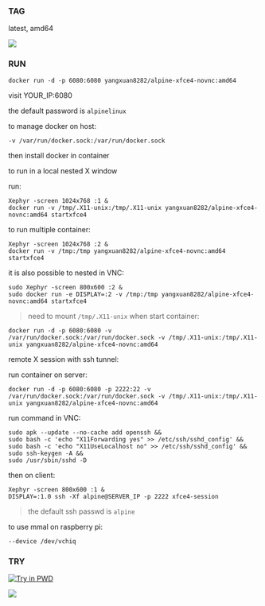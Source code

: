 ### TAG

latest, amd64

[![](https://images.microbadger.com/badges/image/yangxuan8282/alpine-xfce4-novnc.svg)](https://microbadger.com/images/yangxuan8282/alpine-xfce4-novnc "Get your own image badge on microbadger.com")

### RUN

```
docker run -d -p 6080:6080 yangxuan8282/alpine-xfce4-novnc:amd64
```

visit YOUR_IP:6080

the default password is `alpinelinux`

to manage docker on host:

```
-v /var/run/docker.sock:/var/run/docker.sock
```

then install docker in container

to run in a local nested X window

run:

```
Xephyr -screen 1024x768 :1 &
docker run -v /tmp/.X11-unix:/tmp/.X11-unix yangxuan8282/alpine-xfce4-novnc:amd64 startxfce4
```

to run multiple container:

```
Xephyr -screen 1024x768 :2 &
docker run -v /tmp:/tmp yangxuan8282/alpine-xfce4-novnc:amd64 startxfce4
```

it is also possible to nested in VNC:

```
sudo Xephyr -screen 800x600 :2 &
sudo docker run -e DISPLAY=:2 -v /tmp:/tmp yangxuan8282/alpine-xfce4-novnc:amd64 startxfce4
```

> need to mount `/tmp/.X11-unix` when start container:

```
docker run -d -p 6080:6080 -v /var/run/docker.sock:/var/run/docker.sock -v /tmp/.X11-unix:/tmp/.X11-unix yangxuan8282/alpine-xfce4-novnc:amd64
```

remote X session with ssh tunnel:

run container on server:

```
docker run -d -p 6080:6080 -p 2222:22 -v /var/run/docker.sock:/var/run/docker.sock -v /tmp/.X11-unix:/tmp/.X11-unix yangxuan8282/alpine-xfce4-novnc:amd64
```

run command in VNC:

```
sudo apk --update --no-cache add openssh &&
sudo bash -c 'echo "X11Forwarding yes" >> /etc/ssh/sshd_config' &&
sudo bash -c 'echo "X11UseLocalhost no" >> /etc/ssh/sshd_config' &&
sudo ssh-keygen -A &&
sudo /usr/sbin/sshd -D
```

then on client:

```
Xephyr -screen 800x600 :1 &
DISPLAY=:1.0 ssh -Xf alpine@SERVER_IP -p 2222 xfce4-session
```

> the default ssh passwd is `alpine`

to use mmal on raspberry pi:

```
--device /dev/vchiq
```

### TRY

[![Try in PWD](https://github.com/play-with-docker/stacks/raw/cff22438cb4195ace27f9b15784bbb497047afa7/assets/images/button.png)](http://play-with-docker.com?stack=https://raw.githubusercontent.com/yangxuan8282/docker-image/master/alpine-xfce4-novnc/stack.yml)

![](https://github.com/yangxuan8282/docker-image/raw/master/alpine-xfce4-novnc/chrome_2018-09-23_07-55-15.png)
